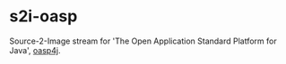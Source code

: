# s2i-oasp

Source-2-Image stream for 'The Open Application Standard Platform for Java', [oasp4j](https://github.com/oasp/oasp4j).

